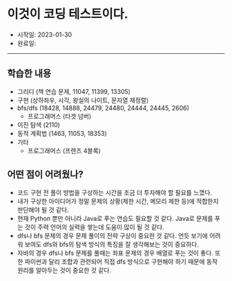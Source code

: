 # 이것이 코딩 테스트이다.

- 시작일: 2023-01-30
- 완료일:

---

## 학습한 내용

- 그리디 (책 연습 문제, 11047, 11399, 13305)
- 구현 (상하좌우, 시각, 왕실의 나이트, 문자열 재정렬)
- bfs/dfs (18428, 14888, 24479, 24480, 24444, 24445, 2606)
  - 프로그래머스 (타겟 넘버)
- 이진 탐색 (2110)
- 동적 계획법 (1463, 11053, 18353)
- 기타
  - 프로그래머스 (프렌즈 4블록)

## 어떤 점이 어려웠나?

- 코드 구현 전 풀이 방법을 구상하는 시간을 조금 더 투자해야 할 필요를 느꼈다.
- 내가 구상한 아이디어가 정말 문제의 상황(제한 시간, 메모리 제한 등)에 적합한지 판단해야 될 것 같다.
- 현재 Python 뿐만 아니라 Java로 푸는 연습도 필요할 것 같다. Java로 문제를 푸는 것이 주력 언어의 실력을 쌓는데 도움이 많이 될 것 같다.
- dfs나 bfs 문제의 경우 문제 풀이의 전략 구상이 중요한 것 같다. 언듯 보기에 어려워 보여도 dfs와 bfs의 탐색 방식의 특징을 잘 생각해보는 것이 중요하다.
- 자바의 경우 dfs나 bfs 문제를 풀때는 좌표 문제의 경우 배열로 푸는 것이 좋다. 또한 파이썬과 달리 조합과 관련되어 직접 dfs 방식으로 구현해야 하기 때문에 동작 원리를 알아두는 것이 중요한 것 같다.